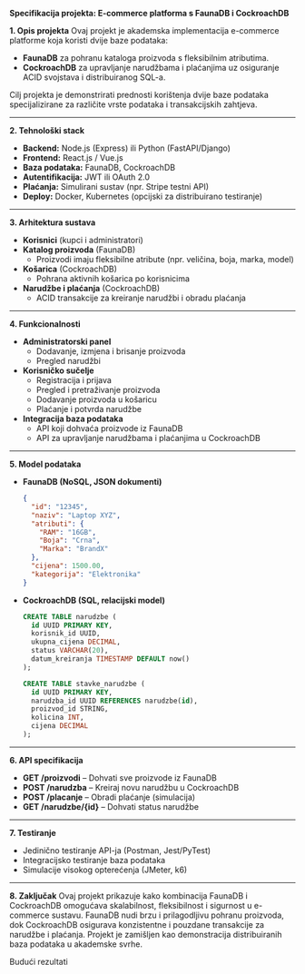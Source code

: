 **Specifikacija projekta: E-commerce platforma s FaunaDB i CockroachDB**

**1. Opis projekta**
Ovaj projekt je akademska implementacija e-commerce platforme koja koristi dvije baze podataka:
- **FaunaDB** za pohranu kataloga proizvoda s fleksibilnim atributima.
- **CockroachDB** za upravljanje narudžbama i plaćanjima uz osiguranje ACID svojstava i distribuiranog SQL-a.

Cilj projekta je demonstrirati prednosti korištenja dvije baze podataka specijalizirane za različite vrste podataka i transakcijskih zahtjeva.

---

**2. Tehnološki stack**
- **Backend:** Node.js (Express) ili Python (FastAPI/Django)
- **Frontend:** React.js / Vue.js
- **Baza podataka:** FaunaDB, CockroachDB
- **Autentifikacija:** JWT ili OAuth 2.0
- **Plaćanja:** Simulirani sustav (npr. Stripe testni API)
- **Deploy:** Docker, Kubernetes (opcijski za distribuirano testiranje)

---

**3. Arhitektura sustava**
- **Korisnici** (kupci i administratori)
- **Katalog proizvoda** (FaunaDB)
  - Proizvodi imaju fleksibilne atribute (npr. veličina, boja, marka, model)
- **Košarica** (CockroachDB)
  - Pohrana aktivnih košarica po korisnicima
- **Narudžbe i plaćanja** (CockroachDB)
  - ACID transakcije za kreiranje narudžbi i obradu plaćanja

---

**4. Funkcionalnosti**
- **Administratorski panel**
  - Dodavanje, izmjena i brisanje proizvoda
  - Pregled narudžbi
- **Korisničko sučelje**
  - Registracija i prijava
  - Pregled i pretraživanje proizvoda
  - Dodavanje proizvoda u košaricu
  - Plaćanje i potvrda narudžbe
- **Integracija baza podataka**
  - API koji dohvaća proizvode iz FaunaDB
  - API za upravljanje narudžbama i plaćanjima u CockroachDB

---

**5. Model podataka**
- **FaunaDB (NoSQL, JSON dokumenti)**
  ```json
  {
    "id": "12345",
    "naziv": "Laptop XYZ",
    "atributi": {
      "RAM": "16GB",
      "Boja": "Crna",
      "Marka": "BrandX"
    },
    "cijena": 1500.00,
    "kategorija": "Elektronika"
  }
  ```

- **CockroachDB (SQL, relacijski model)**
  ```sql
  CREATE TABLE narudzbe (
    id UUID PRIMARY KEY,
    korisnik_id UUID,
    ukupna_cijena DECIMAL,
    status VARCHAR(20),
    datum_kreiranja TIMESTAMP DEFAULT now()
  );
  
  CREATE TABLE stavke_narudzbe (
    id UUID PRIMARY KEY,
    narudzba_id UUID REFERENCES narudzbe(id),
    proizvod_id STRING,
    kolicina INT,
    cijena DECIMAL
  );
  ```

---

**6. API specifikacija**
- **GET /proizvodi** – Dohvati sve proizvode iz FaunaDB
- **POST /narudzba** – Kreiraj novu narudžbu u CockroachDB
- **POST /placanje** – Obradi plaćanje (simulacija)
- **GET /narudzbe/{id}** – Dohvati status narudžbe

---

**7. Testiranje**
- Jedinično testiranje API-ja (Postman, Jest/PyTest)
- Integracijsko testiranje baza podataka
- Simulacije visokog opterećenja (JMeter, k6)

---

**8. Zaključak**
Ovaj projekt prikazuje kako kombinacija FaunaDB i CockroachDB omogućava skalabilnost, fleksibilnost i sigurnost u e-commerce sustavu. FaunaDB nudi brzu i prilagodljivu pohranu proizvoda, dok CockroachDB osigurava konzistentne i pouzdane transakcije za narudžbe i plaćanja. Projekt je zamišljen kao demonstracija distribuiranih baza podataka u akademske svrhe.

Budući rezultati

